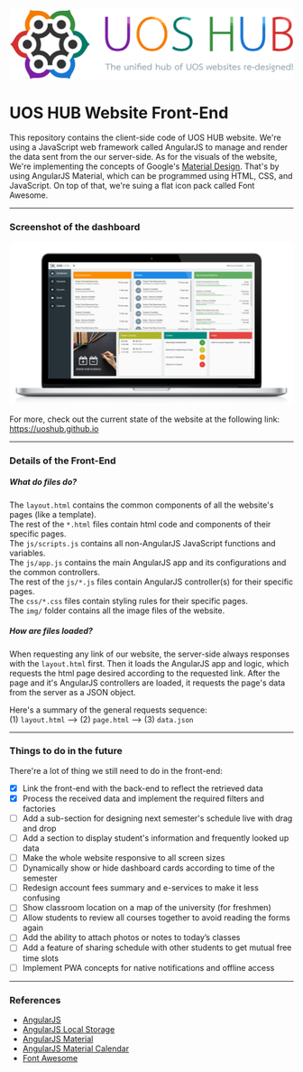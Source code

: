 ![](https://github.com/UOSHUB/Images/raw/master/slogan.png)

# UOS HUB Website Front-End

This repository contains the client-side code of UOS HUB website. 
We're using a JavaScript web framework called AngularJS to manage and render the data sent from the our server-side.
As for the visuals of the website, We're implementing the concepts of Google's [Material Design](https://material.io/guidelines). 
That's by using AngularJS Material, which can be programmed using HTML, CSS, and JavaScript.
On top of that, we're suing a flat icon pack called Font Awesome.

***

### Screenshot of the dashboard

![](./img/dashboard.png)

For more, check out the current state of the website at the following link:
https://uoshub.github.io

***

### Details of the Front-End

##### What do files do?
The `layout.html` contains the common components of all the website's pages (like a template).  
The rest of the `*.html` files contain html code and components of their specific pages.  
The `js/scripts.js` contains all non-AngularJS JavaScript functions and variables.  
The `js/app.js` contains the main AngularJS app and its configurations and the common controllers.  
The rest of the `js/*.js` files contain AngularJS controller(s) for their specific pages.  
The `css/*.css` files contain styling rules for their specific pages.  
The `img/` folder contains all the image files of the website.

##### How are files loaded?
When requesting any link of our website, the server-side always responses with the `layout.html` first.
Then it loads the AngularJS app and logic, which requests the html page desired according to the requested link.
After the page and it's AngularJS controllers are loaded, it requests the page's data from the server as a JSON object.

Here's a summary of the general requests sequence:  
(1) `layout.html` --> (2) `page.html` --> (3) `data.json`

***

### Things to do in the future

There're a lot of thing we still need to do in the front-end:

- [x] Link the front-end with the back-end to reflect the retrieved data
- [x] Process the received data and implement the required filters and factories
- [ ] Add a sub-section for designing next semester's schedule live with drag and drop
- [ ] Add a section to display student's information and frequently looked up data
- [ ] Make the whole website responsive to all screen sizes
- [ ] Dynamically show or hide dashboard cards according to time of the semester
- [ ] Redesign account fees summary and e-services to make it less confusing
- [ ] Show classroom location on a map of the university (for freshmen)
- [ ] Allow students to review all courses together to avoid reading the forms again
- [ ] Add the ability to attach photos or notes to today’s classes
- [ ] Add a feature of sharing schedule with other students to get mutual free time slots
- [ ] Implement PWA concepts for native notifications and offline access

***

### References

- [AngularJS](https://github.com/angular/angular.js)
- [AngularJS Local Storage](https://github.com/gsklee/ngStorage)
- [AngularJS Material](https://github.com/angular/material)
- [AngularJS Material Calendar](https://github.com/jsmodules/angular-material-calendar)
- [Font Awesome](https://github.com/FortAwesome/Font-Awesome)
